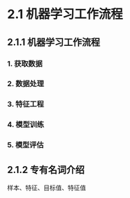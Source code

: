 
# 2.1 机器学习工作流程


## 2.1.1 机器学习工作流程

### 1. 获取数据

### 2. 数据处理

### 3. 特征工程

### 4. 模型训练

### 5. 模型评估

## 2.1.2 专有名词介绍

样本、特征、目标值、特征值

